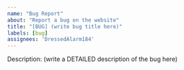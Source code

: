```yaml
---
name: "Bug Report"
about: "Report a bug on the website"
title: "[BUG] (write bug title here)"
labels: [bug]
assignees: 'DressedAlarm184'
---
```

Description:
(write a DETAILED description of the bug here)
